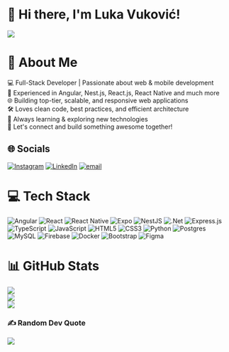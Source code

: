 # 👋 Hi there, I'm Luka Vuković!

![](https://komarev.com/ghpvc/?username=Luks51&color=blue)

# 💫 About Me
💻 Full-Stack Developer | Passionate about web & mobile development<br>🚀 Experienced in Angular, Nest.js, React.js, React Native and much more<br>🌐 Building top-tier, scalable, and responsive web applications<br>🛠️ Loves clean code, best practices, and efficient architecture<br>🎯 Always learning & exploring new technologies<br>💬 Let's connect and build something awesome together!


## 🌐 Socials
[![Instagram](https://img.shields.io/badge/Instagram-%23E4405F.svg?logo=Instagram&logoColor=white)](https://instagram.com/lukavukovic93) [![LinkedIn](https://img.shields.io/badge/LinkedIn-%230077B5.svg?logo=linkedin&logoColor=white)](https://linkedin.com/in/vukovicl) [![email](https://img.shields.io/badge/Email-D14836?logo=gmail&logoColor=white)](mailto:luka@vukovicl.com) 

# 💻 Tech Stack
![Angular](https://img.shields.io/badge/angular-%23DD0031.svg?style=for-the-badge&logo=angular&logoColor=white) ![React](https://img.shields.io/badge/react-%2320232a.svg?style=for-the-badge&logo=react&logoColor=%2361DAFB) ![React Native](https://img.shields.io/badge/react_native-%2320232a.svg?style=for-the-badge&logo=react&logoColor=%2361DAFB) ![Expo](https://img.shields.io/badge/expo-1C1E24?style=for-the-badge&logo=expo&logoColor=#D04A37) ![NestJS](https://img.shields.io/badge/nestjs-%23E0234E.svg?style=for-the-badge&logo=nestjs&logoColor=white) ![.Net](https://img.shields.io/badge/.NET-5C2D91?style=for-the-badge&logo=.net&logoColor=white) ![Express.js](https://img.shields.io/badge/express.js-%23404d59.svg?style=for-the-badge&logo=express&logoColor=%2361DAFB) ![TypeScript](https://img.shields.io/badge/typescript-%23007ACC.svg?style=for-the-badge&logo=typescript&logoColor=white) ![JavaScript](https://img.shields.io/badge/javascript-%23323330.svg?style=for-the-badge&logo=javascript&logoColor=%23F7DF1E) ![HTML5](https://img.shields.io/badge/html5-%23E34F26.svg?style=for-the-badge&logo=html5&logoColor=white) ![CSS3](https://img.shields.io/badge/css3-%231572B6.svg?style=for-the-badge&logo=css3&logoColor=white) ![Python](https://img.shields.io/badge/python-3670A0?style=for-the-badge&logo=python&logoColor=ffdd54) ![Postgres](https://img.shields.io/badge/postgres-%23316192.svg?style=for-the-badge&logo=postgresql&logoColor=white) ![MySQL](https://img.shields.io/badge/mysql-4479A1.svg?style=for-the-badge&logo=mysql&logoColor=white) ![Firebase](https://img.shields.io/badge/firebase-a08021?style=for-the-badge&logo=firebase&logoColor=ffcd34) ![Docker](https://img.shields.io/badge/docker-%230db7ed.svg?style=for-the-badge&logo=docker&logoColor=white) ![Bootstrap](https://img.shields.io/badge/bootstrap-%238511FA.svg?style=for-the-badge&logo=bootstrap&logoColor=white) ![Figma](https://img.shields.io/badge/figma-%23F24E1E.svg?style=for-the-badge&logo=figma&logoColor=white)
# 📊 GitHub Stats
![](https://github-readme-stats.vercel.app/api?username=Luks51&theme=react&hide_border=false&include_all_commits=false&count_private=true)<br/>
![](https://nirzak-streak-stats.vercel.app/?user=Luks51&theme=react&hide_border=false)<br/>
![](https://github-readme-stats.vercel.app/api/top-langs/?username=Luks51&theme=react&hide_border=false&include_all_commits=false&count_private=true&layout=compact)

### ✍️ Random Dev Quote
![](https://quotes-github-readme.vercel.app/api?type=horizontal&theme=dark)

<!-- Proudly created with GPRM ( https://gprm.itsvg.in ) -->